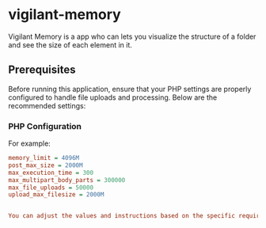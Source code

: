 # vigilant-memory

Vigilant Memory is a app who can lets you visualize the structure of a folder and see the size of each element in it.

## Prerequisites

Before running this application, ensure that your PHP settings are properly configured to handle file uploads and processing. Below are the recommended settings:

### PHP Configuration

For example:

```ini
memory_limit = 4096M
post_max_size = 2000M
max_execution_time = 300
max_multipart_body_parts = 300000
max_file_uploads = 50000
upload_max_filesize = 2000M


You can adjust the values and instructions based on the specific requirements of your application and the environment in which it will be deployed.

```
